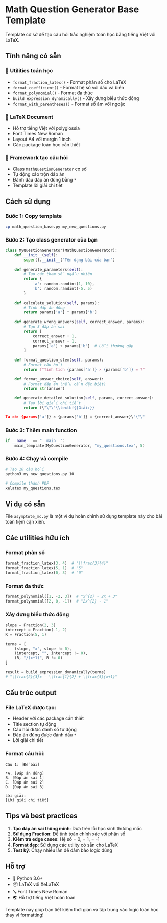 # Math Question Generator Base Template

Template cơ sở để tạo câu hỏi trắc nghiệm toán học bằng tiếng Việt với LaTeX.

## Tính năng có sẵn

### 🔢 Utilities toán học
- `format_fraction_latex()` - Format phân số cho LaTeX
- `format_coefficient()` - Format hệ số với dấu và biến
- `format_polynomial()` - Format đa thức
- `build_expression_dynamically()` - Xây dựng biểu thức động
- `format_with_parentheses()` - Format số âm với ngoặc

### 📄 LaTeX Document
- Hỗ trợ tiếng Việt với polyglossia
- Font Times New Roman
- Layout A4 với margin 1 inch
- Các package toán học cần thiết

### 🎯 Framework tạo câu hỏi
- Class `MathQuestionGenerator` cơ sở
- Tự động xáo trộn đáp án
- Đánh dấu đáp án đúng bằng `*`
- Template lời giải chi tiết

## Cách sử dụng

### Bước 1: Copy template
```bash
cp math_question_base.py my_new_questions.py
```

### Bước 2: Tạo class generator của bạn
```python
class MyQuestionGenerator(MathQuestionGenerator):
    def __init__(self):
        super().__init__("Tên dạng bài của bạn")
    
    def generate_parameters(self):
        # Tạo các tham số ngẫu nhiên
        return {
            'a': random.randint(1, 10),
            'b': random.randint(-5, 5)
        }
    
    def calculate_solution(self, params):
        # Tính đáp án đúng
        return params['a'] * params['b']
    
    def generate_wrong_answers(self, correct_answer, params):
        # Tạo 3 đáp án sai
        return [
            correct_answer + 1,
            correct_answer - 1, 
            params['a'] + params['b']  # Lỗi thường gặp
        ]
    
    def format_question_stem(self, params):
        # Format câu hỏi
        return f"Tính tích {params['a']} × {params['b']} = ?"
    
    def format_answer_choice(self, answer):
        # Format đáp án (nếu cần đặc biệt)
        return str(answer)
    
    def generate_detailed_solution(self, params, correct_answer):
        # Tạo lời giải chi tiết
        return f\"\"\"\\textbf{{Giải:}}

Ta có: {params['a']} × {params['b']} = {correct_answer}\"\"\"
```

### Bước 3: Thêm main function
```python
if __name__ == "__main__":
    main_template(MyQuestionGenerator, "my_questions.tex", 5)
```

### Bước 4: Chạy và compile
```bash
# Tạo 10 câu hỏi
python3 my_new_questions.py 10

# Compile thành PDF
xelatex my_questions.tex
```

## Ví dụ có sẵn

File `asymptote_mc.py` là một ví dụ hoàn chỉnh sử dụng template này cho bài toán tiệm cận xiên.

## Các utilities hữu ích

### Format phân số
```python
format_fraction_latex(3, 4)  # "\\frac{3}{4}"
format_fraction_latex(5, 1)  # "5"
format_fraction_latex(0, 3)  # "0"
```

### Format đa thức
```python
format_polynomial([1, -2, 3])  # "x^{2} - 2x + 3"
format_polynomial([2, 0, -1])  # "2x^{2} - 1"
```

### Xây dựng biểu thức động
```python
slope = Fraction(2, 3)
intercept = Fraction(-1, 2)
R = Fraction(5, 1)

terms = [
    (slope, "x", slope != 0),
    (intercept, "", intercept != 0), 
    (R, "/(x+1)", R != 0)
]

result = build_expression_dynamically(terms)
# "\\frac{2}{3}x - \\frac{1}{2} + \\frac{5}{x+1}"
```

## Cấu trúc output

### File LaTeX được tạo:
- Header với các package cần thiết
- Title section tự động
- Câu hỏi được đánh số tự động
- Đáp án đúng được đánh dấu `*`
- Lời giải chi tiết

### Format câu hỏi:
```
Câu 1: [Đề bài]

*A. [Đáp án đúng]
B. [Đáp án sai 1]  
C. [Đáp án sai 2]
D. [Đáp án sai 3]

Lời giải:
[Lời giải chi tiết]
```

## Tips và best practices

1. **Tạo đáp án sai thông minh**: Dựa trên lỗi học sinh thường mắc
2. **Sử dụng Fraction**: Để tính toán chính xác với phân số
3. **Kiểm tra edge cases**: Hệ số = 0, = 1, = -1
4. **Format đẹp**: Sử dụng các utility có sẵn cho LaTeX
5. **Test kỹ**: Chạy nhiều lần để đảm bảo logic đúng

## Hỗ trợ

- 🐍 Python 3.6+
- 📦 LaTeX với XeLaTeX
- 🔤 Font Times New Roman
- 🌏 Hỗ trợ tiếng Việt hoàn toàn

Template này giúp bạn tiết kiệm thời gian và tập trung vào logic toán học thay vì formatting!

